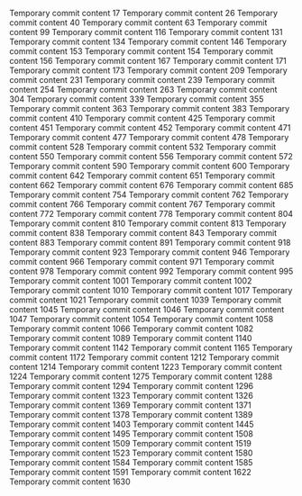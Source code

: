 Temporary commit content 17
Temporary commit content 26
Temporary commit content 40
Temporary commit content 63
Temporary commit content 99
Temporary commit content 116
Temporary commit content 131
Temporary commit content 134
Temporary commit content 146
Temporary commit content 153
Temporary commit content 154
Temporary commit content 156
Temporary commit content 167
Temporary commit content 171
Temporary commit content 173
Temporary commit content 209
Temporary commit content 231
Temporary commit content 239
Temporary commit content 254
Temporary commit content 263
Temporary commit content 304
Temporary commit content 339
Temporary commit content 355
Temporary commit content 363
Temporary commit content 383
Temporary commit content 410
Temporary commit content 425
Temporary commit content 451
Temporary commit content 452
Temporary commit content 471
Temporary commit content 477
Temporary commit content 478
Temporary commit content 528
Temporary commit content 532
Temporary commit content 550
Temporary commit content 556
Temporary commit content 572
Temporary commit content 590
Temporary commit content 600
Temporary commit content 642
Temporary commit content 651
Temporary commit content 662
Temporary commit content 676
Temporary commit content 685
Temporary commit content 754
Temporary commit content 762
Temporary commit content 766
Temporary commit content 767
Temporary commit content 772
Temporary commit content 778
Temporary commit content 804
Temporary commit content 810
Temporary commit content 813
Temporary commit content 838
Temporary commit content 843
Temporary commit content 883
Temporary commit content 891
Temporary commit content 918
Temporary commit content 923
Temporary commit content 946
Temporary commit content 966
Temporary commit content 971
Temporary commit content 978
Temporary commit content 992
Temporary commit content 995
Temporary commit content 1001
Temporary commit content 1002
Temporary commit content 1010
Temporary commit content 1017
Temporary commit content 1021
Temporary commit content 1039
Temporary commit content 1045
Temporary commit content 1046
Temporary commit content 1047
Temporary commit content 1054
Temporary commit content 1058
Temporary commit content 1066
Temporary commit content 1082
Temporary commit content 1089
Temporary commit content 1140
Temporary commit content 1142
Temporary commit content 1165
Temporary commit content 1172
Temporary commit content 1212
Temporary commit content 1214
Temporary commit content 1223
Temporary commit content 1224
Temporary commit content 1275
Temporary commit content 1288
Temporary commit content 1294
Temporary commit content 1296
Temporary commit content 1323
Temporary commit content 1326
Temporary commit content 1369
Temporary commit content 1371
Temporary commit content 1378
Temporary commit content 1389
Temporary commit content 1403
Temporary commit content 1445
Temporary commit content 1495
Temporary commit content 1508
Temporary commit content 1509
Temporary commit content 1519
Temporary commit content 1523
Temporary commit content 1580
Temporary commit content 1584
Temporary commit content 1585
Temporary commit content 1591
Temporary commit content 1622
Temporary commit content 1630

